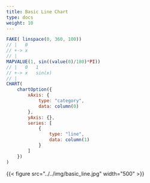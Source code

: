 ```yaml
---
title: Basic Line Chart
type: docs
weight: 10
---
```


```js
FAKE( linspace(0, 360, 100))
// |   0
// +-> x
// |
MAPVALUE(1, sin((value(0)/180)*PI))
// |   0   1
// +-> x   sin(x)
// |
CHART(
    chartOption({
        xAxis: {
            type: "category",
            data: column(0)
        },
        yAxis: {},
        series: [
            {
                type: "line",
                data: column(1)
            }
        ]
    })
)
```

{{< figure src="../../img/basic_line.jpg" width="500" >}}
